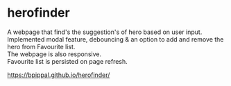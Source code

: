 # herofinder
A webpage that find's the suggestion's of hero based on user input.
<br>
Implemented modal feature, debouncing & an option to add and remove the hero from Favourite list.
<br>
The webpage is also responsive.
<br>
Favourite list is persisted on page refresh.

https://bpippal.github.io/herofinder/
